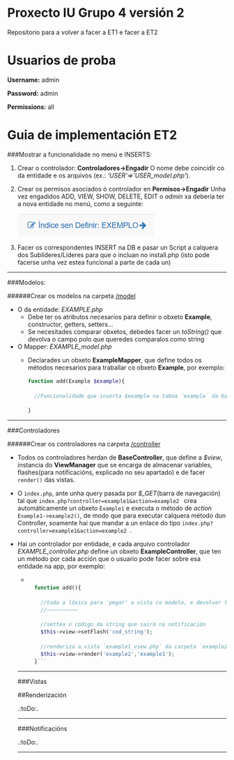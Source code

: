 Proxecto IU Grupo 4 versión 2
======
Repositorio para a volver a facer a ET1 e facer a ET2

Usuarios de proba
======

**Username:** admin

**Password:** admin

**Permissions:** all


Guia de implementación ET2
======

###Mostrar a funcionalidade no menú e INSERTS:


1. Crear o controlador: **Controladores->Engadir**
	    O nome debe coincidir co da entidade e os arquivos (ex.: _'USER'=>'USER_model.php'_).

2. Crear os permisos asociados ó controlador en **Permisos->Engadir**
        Unha vez engadidos ADD, VIEW, SHOW, DELETE, EDIT o *admin* xa debería ter a nova entidade no menú, como a seguinte: 
        
    ![Menu exemplo][guia1]

[guia1]:https://github.com/igporto/IU_G4_v2/blob/master/media/guia/guia1.PNG?raw=true "Menu exemplo"

3. Facer os correspondentes INSERT na DB e pasar un Script a calquera dos Sublíderes/Líderes para que o incluan no install.php
(isto pode facerse unha vez estea funcional a parte de cada un)

***

###Modelos:

######Crear os modelos na carpeta [/model](https://github.com/igporto/IU_G4_v2/tree/master/model)
  - O da entidade: _EXAMPLE.php_
     + Debe ter os atributos necesarios para definir o obxeto **Example**, constructor, getters, setters...
     + Se necesitades comparar obxetos, debedes facer un *toString()* que devolva o campo polo que queredes comparalos como string
  - O Mapper: _EXAMPLE_model.php_
    + Declarades un obxeto **ExampleMapper**, que define todos os métodos necesarios para traballar co obxeto **Example**, por exemplo:
    
      ```php
      function add(Example $example){
      
        //Funcionalidade que inserta $example na taboa ´example´ da base de datos
        
      }
      ```
      
***      
      
###Controladores

######Crear os controladores na carpeta [/controller](https://github.com/igporto/IU_G4_v2/tree/master/controller)
- Todos os controladores herdan de **BaseController**, que define a *$view*, instancia do **ViewManager** que se encarga de almacenar variables, flashes(para notificacións, explicado no seu apartado) e de facer ```render()``` das vistas.

- O ```ìndex.php```, ante unha query pasada por *$_GET*(barra de navegación) tal que ```index.php?controller=example1&action=example2 ``` crea automáticamente un obxeto ```Èxample1``` e executa o método de *action* ```Example1->example2()```, de modo que para executar calquera método dun Controller, soamente hai que mandar a un enlace do tipo  ```index.php?controller=example1&action=example2 ```.

- Hai un controlador por entidade, e cada arquivo controlador *EXAMPLE_controller.php* define un obxeto **ExampleController**, 
  que ten un método por cada acción que o usuario pode facer sobre esa entidade na app, por exemplo:
  + ```php
      
      function add(){
      
        //toda a lóxica para 'pegar' a vista co modelo, e devolver todas as variables necesarias
        //~~~~~~~~~~
        
        //settea o código da string que sairá na notificación
        $this->view->setFlash('cod_string');
        
        //renderiza a vista `example1_view.php` da carpeta `example2`
        $this->view->render('example2','example1');
      }```
  
  ***
  
  ###Vistas
  
  ##Renderización
  
  .:toDo:.
  
  ***
  
   ###Notificacións
  
  .:toDo:.
  
  ***
